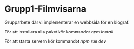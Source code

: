 # Grupp1-Filmvisarna
Grupparbete där vi implementerar en webbsida för en biograf.

För att installera alla paket kör kommandot *npm install*

För att starta servern kör kommandot *npm run dev*

